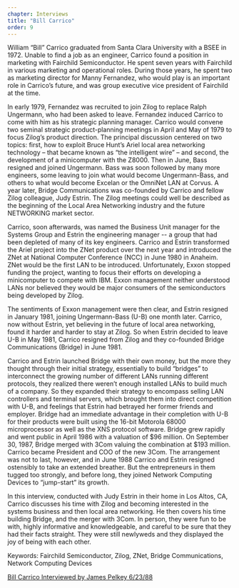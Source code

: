 ```yaml
---
chapter: Interviews
title: "Bill Carrico"
order: 9
---
```


William “Bill” Carrico graduated from Santa Clara University with a BSEE in 1972. Unable to find a job as an engineer, Carrico found a position in marketing with Fairchild Semiconductor. He spent seven years with Fairchild in various marketing and operational roles. During those years, he spent two as marketing director for Manny Fernandez, who would play is an important role in Carrico’s future, and was group executive vice president of Fairchild at the time.

In early 1979, Fernandez was recruited to join Zilog to replace Ralph Ungermann, who had been asked to leave.  Fernandez induced Carrico to come with him as his strategic planning manager. Carrico would convene two seminal strategic product-planning meetings in April and May of 1979 to focus Zilog’s product direction. The principal discussion centered on two topics: first, how to exploit Bruce Hunt’s Ariel local area networking technology – that became known as “the intelligent wire” – and second, the development of a minicomputer with the Z8000. Then in June, Bass resigned and joined Ungermann.  Bass was soon followed by many more engineers, some leaving to join what would become Ungermann-Bass, and others to what would become Excelan or the OmniNet LAN at Corvus. A year later, Bridge Communications was co-founded by Carrico and fellow Zilog colleague, Judy Estrin.  The Zilog meetings could well be described as the beginning of the Local Area Networking industry and the future NETWORKING market sector.

Carrico, soon afterwards, was named the Business Unit manager for the Systems Group and Estrin the engineering manager -- a group that had been depleted of many of its key engineers. Carrico and Estrin transformed the Ariel project into the ZNet product over the next year and introduced the ZNet at National Computer Conference (NCC) in June 1980 in Anaheim. ZNet would be the first LAN to be introduced. Unfortunately, Exxon stopped funding the project, wanting to focus their efforts on developing a minicomputer to compete with IBM.  Exxon management neither understood LANs nor believed they would be major consumers of the semiconductors being developed by Zilog.

The sentiments of Exxon management were then clear, and Estrin resigned in January 1981, joining Ungermann-Bass (U-B) one month later. Carrico, now without Estrin, yet believing in the future of local area networking, found it harder and harder to stay at Zilog. So when Estrin decided to leave U-B in May 1981, Carrico resigned from Zilog and they co-founded Bridge Communications (Bridge) in June 1981.

Carrico and Estrin launched Bridge with their own money, but the more they thought through their initial strategy, essentially to build “bridges” to interconnect the growing number of different LANs running different protocols, they realized there weren’t enough installed LANs to build much of a company. So they expanded their strategy to encompass selling LAN controllers and terminal servers, which brought them into direct competition with U-B, and feelings that Estrin had betrayed her former friends and employer. Bridge had an immediate advantage in their completion with U-B for their products were built using the 16-bit Motorola 68000 microprocessor as well as the XNS protocol software. Bridge grew rapidly and went public in April 1986 with a valuation of $96 million. On September 30, 1987, Bridge merged with 3Com valuing the combination at $193 million. Carrico became President and COO of the new 3Com. The arrangement was not to last, however, and in June 1988 Carrico and Estrin resigned ostensibly to take an extended breather. But the entrepreneurs in them tugged too strongly, and before long, they joined Network Computing Devices to “jump-start” its growth.

In this interview, conducted with Judy Estrin in their home in Los Altos, CA, Carrico discusses his time with Zilog and becoming interested in the systems business and then local area networking.  He then covers his time building Bridge, and the merger with 3Com.  In person, they were fun to be with, highly informative and knowledgeable, and careful to be sure that they had their facts straight.  They were still newlyweds and they displayed the joy of being with each other.

Keywords: Fairchild Semiconductor, Zilog, ZNet, Bridge Communications, Network Computing Devices

[Bill Carrico Interviewed by James Pelkey 6/23/88](https://archive.computerhistory.org/resources/access/text/2018/03/102740285-05-01-acc.pdf)
